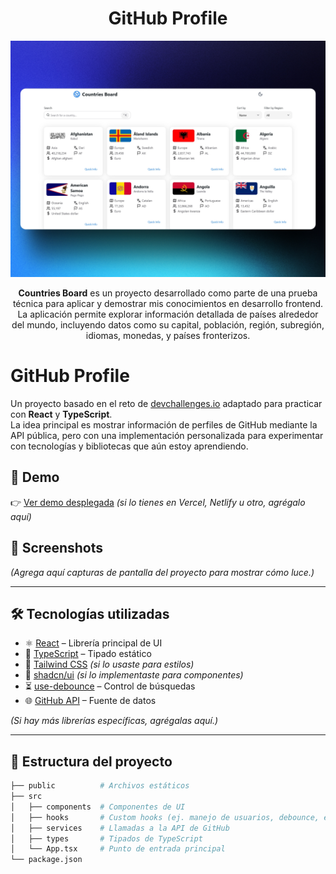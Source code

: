 <div align="center">

# GitHub Profile

<img src="https://raw.githubusercontent.com/hrdelarosa/countries-board-prueba-tecnica/master/public/og.jpeg" alt="Countries Board" width="550"/>

**Countries Board** es un proyecto desarrollado como parte de una prueba técnica para aplicar y demostrar mis conocimientos en desarrollo frontend. La aplicación permite explorar información detallada de países alrededor del mundo, incluyendo datos como su capital, población, región, subregión, idiomas, monedas, y países fronterizos.

</div>

# GitHub Profile

Un proyecto basado en el reto de [devchallenges.io](https://devchallenges.io/) adaptado para practicar con **React** y **TypeScript**.  
La idea principal es mostrar información de perfiles de GitHub mediante la API pública, pero con una implementación personalizada para experimentar con tecnologías y bibliotecas que aún estoy aprendiendo.

## 🚀 Demo

👉 [Ver demo desplegada](https://tu-link-deploy.com) *(si lo tienes en Vercel, Netlify u otro, agrégalo aquí)*

## 📸 Screenshots

*(Agrega aquí capturas de pantalla del proyecto para mostrar cómo luce.)*

---

## 🛠️ Tecnologías utilizadas

- ⚛️ [React](https://react.dev/) – Librería principal de UI  
- 📘 [TypeScript](https://www.typescriptlang.org/) – Tipado estático  
- 🎨 [Tailwind CSS](https://tailwindcss.com/) *(si lo usaste para estilos)*  
- 🧩 [shadcn/ui](https://ui.shadcn.com/) *(si lo implementaste para componentes)*  
- ⏳ [use-debounce](https://github.com/xnimorz/use-debounce) – Control de búsquedas  
- 🌐 [GitHub API](https://docs.github.com/en/rest) – Fuente de datos  

*(Si hay más librerías específicas, agrégalas aquí.)*

---

## 📂 Estructura del proyecto

```bash
├── public          # Archivos estáticos
├── src
│   ├── components  # Componentes de UI
│   ├── hooks       # Custom hooks (ej. manejo de usuarios, debounce, etc.)
│   ├── services    # Llamadas a la API de GitHub
│   ├── types       # Tipados de TypeScript
│   └── App.tsx     # Punto de entrada principal
└── package.json

